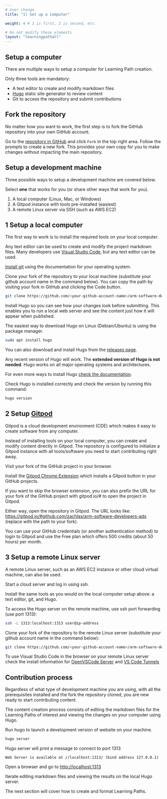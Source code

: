 ```yaml
---
# User change
title: "1) Set up a computer"

weight: 4 # 1 is first, 2 is second, etc.

# Do not modify these elements
layout: "learningpathall"
---
```

<!--  ![alt-text #center](1-machine-init-process.PNG "Machine init process")  -->

## Setup a computer

There are multiple ways to setup a computer for Learning Path creation. 

Only three tools are mandatory:
- A text editor to create and modify markdown files
- [Hugo](https://gohugo.io/) static site generator to review content 
- Git to access the repository and submit contributions

## Fork the repository

No matter how you want to work, the first step is to fork the GitHub repository into your own GitHub account. 

Go to the [repository in GitHub](https://github.com/zachlas/arm-software-developers-ads) and click `Fork` in the top right area. Follow the prompts to create a new fork. This provides your own copy for you to make changes without impacting the main repository. 

## Setup a development machine 

Three possible ways to setup a development machine are covered below. 

Select **one** that works for you (or share other ways that work for you).

1. A local computer (Linux, Mac, or Windows)
2. A Gitpod instance with tools pre-installed (easiest)
3. A remote Linux server via SSH (such as AWS EC2)

## 1 Setup a local computer

The first way to work is to install the required tools on your local computer. 

Any text editor can be used to create and modify the project markdown files. Many developers use [Visual Studio Code](https://code.visualstudio.com/), but any text editor can be used. 

[Install git](https://git-scm.com/book/en/v2/Getting-Started-Installing-Git) using the documentation for your operating system. 

Clone your fork of the repository to your local machine (substitute your github account name in the command below). You can copy the path by visiting your fork in GitHub and clicking the Code button.

```bash
git clone https://github.com/<your-github-account-name>/arm-software-developers-ads
```

Install Hugo so you can see how your changes look before submitting. This enables you to run a local web server and see the content just how it will appear when published. 

The easiest way to download Hugo on Linux (Debian/Ubuntu) is using the package manager.

```bash
sudo apt install hugo
```

You can also download and install Hugo from the [releases page](https://github.com/gohugoio/hugo/releases). 

Any recent version of Hugo will work. The **extended version of Hugo is not needed**. Hugo works on all major operating systems and architectures. 

For even more ways to install Hugo [check the documentation](https://gohugo.io/getting-started/installing).

Check Hugo is installed correctly and check the version by running this command:

```bash
hugo version
```

## 2 Setup [Gitpod](https://www.gitpod.io/) 

Gitpod is a cloud development environment (CDE) which makes it easy to create software from any computer. 

Instead of installing tools on your local computer, you can create and modify content directly in Gitpod. The repository is configured to initialize a Gitpod instance with all tools/software you need to start contributing right away. 

Visit your fork of the GitHub project in your browser. 

Install the [Gitpod Chrome Extension](https://chrome.google.com/webstore/detail/gitpod-always-ready-to-co/dodmmooeoklaejobgleioelladacbeki) which installs a Gitpod button in your GitHub projects. 

If you want to skip the browser extension, you can also prefix the URL for your fork of the GitHub project with gitpod.io/# to open the project in Gitpod.

Either way, open the repository in Gitpod. The URL looks like: https://gitpod.io/#github.com/zachlas/arm-software-developers-ads (replace with the path to your fork).

You can use your GitHub credentials (or another authentication method) to login to Gitpod and use the Free plan which offers 500 credits (about 50 hours) per month. 

## 3 Setup a remote Linux server

A remote Linux server, such as an AWS EC2 instance or other cloud virtual machine, can also be used. 

Start a cloud server and log in using ssh. 

Install the same tools as you would on the local computer setup above: a text editor, git, and Hugo. 

To access the Hugo server on the remote machine, use ssh port forwarding (use port 1313):

```bash
ssh -L 1313:localhost:1313 user@ip-address
```

Clone your fork of the repository to the remote Linux server (substitute your github account name in the command below):
```bash
git clone https://github.com/<your-github-account-name>/arm-software-developers-ads
```

To use Visual Studio Code in the browser on your remote Linux server check the install information for [OpenVSCode Server](/install-tools/openvscode-server/) and [VS Code Tunnels](/install-tools/vscode-tunnels/)

## Contribution process

Regardless of what type of development machine you are using, with all the prerequisites installed and the fork the repository cloned, you are new ready to start contributing content. 

The content creation process consists of editing the markdown files for the Learning Paths of interest and viewing the changes on your computer using Hugo. 

Run hugo to launch a development version of website on your machine.

```bash
hugo server
```

Hugo server will print a message to connect to port 1313

```console
Web Server is available at //localhost:1313/ (bind address 127.0.0.1)
```

Open a browser and go to [http://localhost:1313](http://localhost:1313)

Iterate editing markdown files and viewing the results on the local Hugo server.

The next section will cover how to create and format Learning Paths. 
